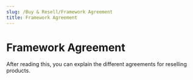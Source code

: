 ```yaml
---
slug: /Buy & Resell/Framework Agreement
title: Framework Agreement
---
```

# Framework Agreement

After reading this, you can explain the different agreements for reselling products.
